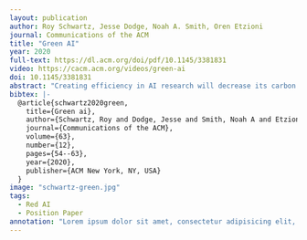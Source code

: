 ```yaml
---
layout: publication
author: Roy Schwartz, Jesse Dodge, Noah A. Smith, Oren Etzioni
journal: Communications of the ACM
title: "Green AI"
year: 2020
full-text: https://dl.acm.org/doi/pdf/10.1145/3381831
video: https://cacm.acm.org/videos/green-ai
doi: 10.1145/3381831
abstract: "Creating efficiency in AI research will decrease its carbon footprint and increase its inclusivity as deep learning study should not require the deepest pockets."
bibtex: |-
  @article{schwartz2020green,
    title={Green ai},
    author={Schwartz, Roy and Dodge, Jesse and Smith, Noah A and Etzioni, Oren},
    journal={Communications of the ACM},
    volume={63},
    number={12},
    pages={54--63},
    year={2020},
    publisher={ACM New York, NY, USA}
  }
image: "schwartz-green.jpg"
tags:
  - Red AI
  - Position Paper
annotation: "Lorem ipsum dolor sit amet, consectetur adipisicing elit, sed do eiusmod tempor incididunt ut labore et dolore magna aliqua. Ut enim ad minim veniam, quis nostrud exercitation ullamco laboris nisi ut aliquip ex ea commodo consequat. Duis aute irure dolor in reprehenderit in voluptate velit esse cillum dolore eu fugiat nulla pariatur. Excepteur sint occaecat cupidatat non proident, sunt in culpa qui officia deserunt mollit anim id est laborum."
---
```

